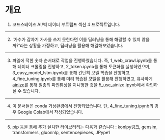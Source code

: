 # 개요
1. 코드스테이츠 AI/빅 데이터 부트캠프 섹션 4 프로젝트입니다.
---
2. '가수가 갑자기 가사를 쓰지 못한다면 이를 딥러닝을 통해 해결할 수 있지 않을까?'라는 상황을 가정하고, 딥러닝을 활용해 해결해보았습니다.
---
3. 파일에 적힌 숫자 순서대로 작업을 진행하였습니다. 즉, 1_web_crawl.ipynb를 통해 데이터 크롤링을 진행하고, 2_token.ipynb를 통해 토큰화를 실행하였으며, 3_easy_model_lstm.ipynb를 통해 간단히 모델 학습을 진행하고, 4_fine_tuning.ipynb를 통해 미리 학습된 모델을 활용해 진행하였고, 유사하게 [ainize](https://ainize.ai/teachable-nlp)를 통해 일종의 파인튜닝을 지니행한 것을 5_use_ainize.ipynb에서 확인하실 수 있습니다.
---
4. 이 문서들은 conda 가상환경에서 진행되었습니다. 단, 4_fine_tuning.ipynb의 경우 Google Colab에서 작성되었습니다.
---
5. pip 등을 통해 추가 설치한 라이브러리는 다음과 같습니다 : konlpy[링크](https://github.com/konlpy/konlpy), gensim, transformers, gluonnlp, sentencepieces, JPype1